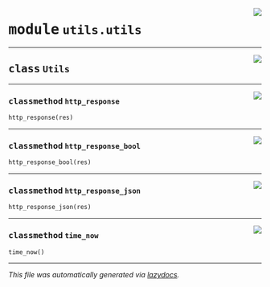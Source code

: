 <!-- markdownlint-disable -->

<a href="../rubix/utils/utils.py#L0"><img align="right" style="float:right;" src="https://img.shields.io/badge/-source-cccccc?style=flat-square"></a>

# <kbd>module</kbd> `utils.utils`






---

<a href="../rubix/utils/utils.py#L6"><img align="right" style="float:right;" src="https://img.shields.io/badge/-source-cccccc?style=flat-square"></a>

## <kbd>class</kbd> `Utils`







---

<a href="../rubix/utils/utils.py#L12"><img align="right" style="float:right;" src="https://img.shields.io/badge/-source-cccccc?style=flat-square"></a>

### <kbd>classmethod</kbd> `http_response`

```python
http_response(res)
```





---

<a href="../rubix/utils/utils.py#L36"><img align="right" style="float:right;" src="https://img.shields.io/badge/-source-cccccc?style=flat-square"></a>

### <kbd>classmethod</kbd> `http_response_bool`

```python
http_response_bool(res)
```





---

<a href="../rubix/utils/utils.py#L24"><img align="right" style="float:right;" src="https://img.shields.io/badge/-source-cccccc?style=flat-square"></a>

### <kbd>classmethod</kbd> `http_response_json`

```python
http_response_json(res)
```





---

<a href="../rubix/utils/utils.py#L8"><img align="right" style="float:right;" src="https://img.shields.io/badge/-source-cccccc?style=flat-square"></a>

### <kbd>classmethod</kbd> `time_now`

```python
time_now()
```








---

_This file was automatically generated via [lazydocs](https://github.com/ml-tooling/lazydocs)._
